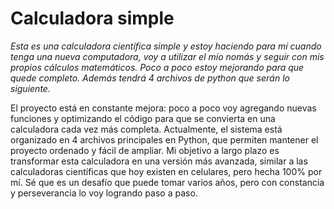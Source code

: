 # Calculadora simple

*Esta es una calculadora científica simple y estoy haciendo para mí cuando tenga una nueva computadora, voy a utilizar el mío nomás y seguir con mis propios cálculos matemáticos.
Poco a poco estoy mejorando para que quede completo.
Además tendrá 4 archivos de python que serán lo siguiente.*

El proyecto está en constante mejora: poco a poco voy agregando nuevas funciones y optimizando el código para que se convierta en una calculadora cada vez más completa.
Actualmente, el sistema está organizado en 4 archivos principales en Python, que permiten mantener el proyecto ordenado y fácil de ampliar.
Mi objetivo a largo plazo es transformar esta calculadora en una versión más avanzada, similar a las calculadoras científicas que hoy existen en celulares, pero hecha 100% por mí.
Sé que es un desafío que puede tomar varios años, pero con constancia y perseverancia lo voy logrando paso a paso.
